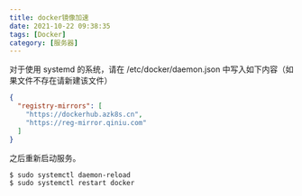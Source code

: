 ```yaml
---
title: docker镜像加速
date: 2021-10-22 09:38:35
tags: [Docker]
category: [服务器]
---
```


对于使用 systemd 的系统，请在 /etc/docker/daemon.json 中写入如下内容（如果文件不存在请新建该文件）
```json
{
  "registry-mirrors": [
    "https://dockerhub.azk8s.cn",
    "https://reg-mirror.qiniu.com"
  ]
}

```
之后重新启动服务。
```shell
$ sudo systemctl daemon-reload
$ sudo systemctl restart docker

```

